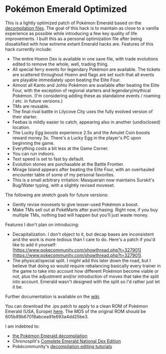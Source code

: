 # Pokémon Emerald Optimized

This is a lightly optimized patch of Pokémon Emerald based on the [decompilation files](https://github.com/pret/pokeemerald). The goal of this hack is to maintain as close to a vanilla experience as possible while introducing a few key quality of life improvements. I built this as a personal optimization file after being dissatisfied with how extreme extant Emerald hacks are. Features of this hack currently include: 

- The entire Hoenn Dex is available in one save file, with trade evolutions edited to remove the whole, well, trading thing. 
- All special ferry events for legendary Pokémon are available. The tickets are scattered throughout Hoenn and flags are set such that all events are playable immediately upon beating the Elite Four. 
- Almost all Kanto and Johto Pokémon are available after beating the Elite Four, with the exception of regional starters and legendary/mythical Pokémon. (I'm considering adding these as standalone events / roaming / etc. in future versions.)
- TMs are reusable. 
- The final rival battle in Lilycove City uses the fully evolved version of their starter. 
- Feebas is mildly easier to catch, appearing also in another (undisclosed) location.
- The Lucky Egg boosts experience 2.5x and the Amulet Coin boosts reward money 3x. There's a Lucky Egg in the player's PC upon beginning the game. 
- Everything costs a bit less at the Game Corner. 
- You can run indoors. 
- Text speed is set to fast by default. 
- Evolution stones are purchasable at the Battle Frontier. 
- Mirage Island appears after beating the Elite Four, with an overhauled encounter table of some of my personal favorites. 
- This is a small arbitrary irritation: Masquerain now maintains Surskit's Bug/Water typing, with a slightly revised moveset. 

The following are stretch goals for future versions: 

- Gently revise movesets to give lesser-used Pokémon a boost. 
- Make TMs sell out at PokéMarts after purchasing. Right now, if you buy multiple TMs, nothing bad will happen but you'll just waste money.

Features I don't plan on introducing: 

- Decapitalization. I don't object to it, but decap bases are inconsistent and the work is more tedious than I care to do. Here's a patch if you'd like to add it yourself: [https://www.pokecommunity.com/showthread.php?t=327901](https://www.pokecommunity.com/showthread.php?t=327901).
- The physical/special split. I *might* add this later down the road, but I believe that doing so would require rebalancing basically every trainer in the game to take into account how different Pokémon become viable or not, plus the adjustment and/or introduction of moves that take the split into account. Emerald wasn't designed with the split so I'd rather just let it be. 

Further documentation is available on the [wiki](link). 

You can download the .ips patch to apply to a clean ROM of Pokémon Emerald (USA, Europe) [here](link). The MD5 of the original ROM should be 605b89b67018abcea91e693a4dd25be3. 

I am indebted to: 

- [the Pokémon Emerald decompilation](https://github.com/pret/pokeemerald)
- Chronosplit's [Complete Emerald National Dex Edition](https://www.romhacking.net/hacks/1991/)
- Pokécommunity's [decompilation editing tutorials](https://www.pokecommunity.com/forumdisplay.php?f=475)
